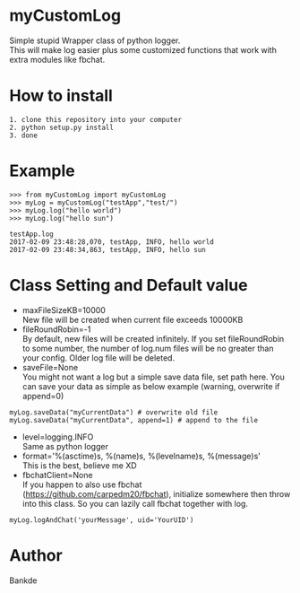 # myCustomLog
Simple stupid Wrapper class of python logger.  
This will make log easier plus some customized functions that work with extra modules like fbchat.  

# How to install
```
1. clone this repository into your computer
2. python setup.py install
3. done
```

# Example
```
>>> from myCustomLog import myCustomLog
>>> myLog = myCustomLog("testApp","test/")
>>> myLog.log("hello world")
>>> myLog.log("hello sun")

testApp.log
2017-02-09 23:48:28,070, testApp, INFO, hello world
2017-02-09 23:48:34,863, testApp, INFO, hello sun
```

# Class Setting and Default value
- maxFileSizeKB=10000  
New file will be created when current file exceeds 10000KB  
- fileRoundRobin=-1  
By default, new files will be created infinitely. If you set fileRoundRobin to some number, the number of log.num files will be no greater than your config. Older log file will be deleted.  
- saveFile=None  
You might not want a log but a simple save data file, set path here. You can save your data as simple as below example (warning, overwrite if append=0)  
```
myLog.saveData("myCurrentData") # overwrite old file
myLog.saveData("myCurrentData", append=1) # append to the file
```
- level=logging.INFO  
Same as python logger  
- format='%(asctime)s, %(name)s, %(levelname)s, %(message)s'  
This is the best, believe me XD  
- fbchatClient=None  
If you happen to also use fbchat (https://github.com/carpedm20/fbchat), initialize somewhere then throw into this class. So you can lazily call fbchat together with log.  
```
myLog.logAndChat('yourMessage', uid='YourUID')
```

# Author
Bankde
